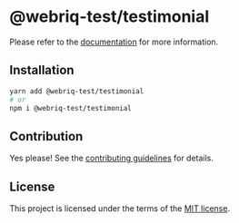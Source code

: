 # @webriq-test/testimonial

Please refer to the [documentation](https://stackshift-ui.webriq.com/docs/components/testimonial) for more information.

## Installation

```sh
yarn add @webriq-test/testimonial
# or
npm i @webriq-test/testimonial
```

## Contribution

Yes please! See the
[contributing guidelines](https://github.com/stackshift-ui/components/master/CONTRIBUTING.md)
for details.

## License

This project is licensed under the terms of the
[MIT license](https://github.com/stackshift-ui/components/master/LICENSE).

